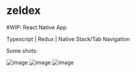 # zeldex
#WIP: React Native App

Typescript | Redux | Native Stack/Tab Navigation

Some shots:

![image](https://github.com/denzariu/zeldex/assets/40743579/e4e669b8-b976-4d36-92dc-d9a171db05a4)
![image](https://github.com/denzariu/zeldex/assets/40743579/db168df8-ea75-4f38-a52c-7f133dd526b6)
![image](https://github.com/denzariu/zeldex/assets/40743579/07c90cd4-bd50-4901-b3d9-f42b8d1ff500)
